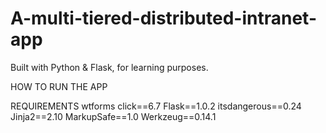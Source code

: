 # A-multi-tiered-distributed-intranet-app
Built with Python &amp; Flask, for learning purposes.

HOW TO RUN THE APP

REQUIREMENTS
wtforms
click==6.7
Flask==1.0.2
itsdangerous==0.24
Jinja2==2.10
MarkupSafe==1.0
Werkzeug==0.14.1
